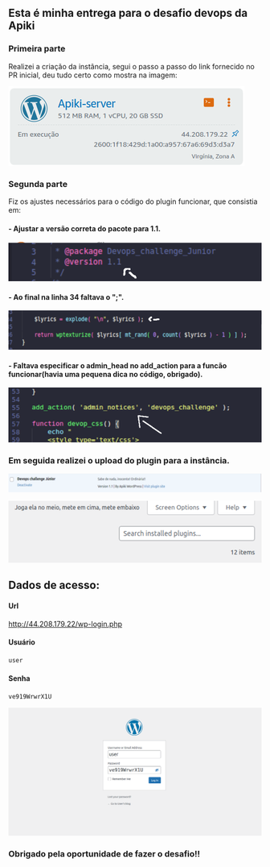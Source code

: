 
## Esta é minha entrega para o desafio devops da Apiki

### Primeira parte

Realizei a criação da instância, segui o passo a passo do link fornecido no PR inicial, deu tudo certo como mostra na imagem: 

![Web 1](https://github.com/DanielHott/imagens/blob/master/machine.png)

### Segunda parte

Fiz os ajustes necessários para o código do plugin funcionar, que consistia em:

#### - Ajustar a versão correta do pacote para 1.1.
![Web 1](https://github.com/DanielHott/imagens/blob/master/first.png)

#### - Ao final na linha 34 faltava o ";".

![Web 1](https://github.com/DanielHott/imagens/blob/master/second.png)

#### - Faltava especificar o admin_head no add_action para a funcão funcionar(havia uma pequena dica no código, obrigado). 

![Web 1](https://github.com/DanielHott/imagens/blob/master/adminnotices.png)

### Em seguida realizei o upload do plugin para a instância.



![Web 1](https://github.com/DanielHott/imagens/blob/master/plugin.png)

![Web 1](https://github.com/DanielHott/imagens/blob/master/plugin2.png)

## Dados de acesso:

#### Url


http://44.208.179.22/wp-login.php


#### Usuário

```bash
user
```

#### Senha

```bash
ve919WrwrX1U
```

![Web 1](https://github.com/DanielHott/imagens/blob/master/wordpressassinature.png)


### Obrigado pela oportunidade de fazer o desafio!!
